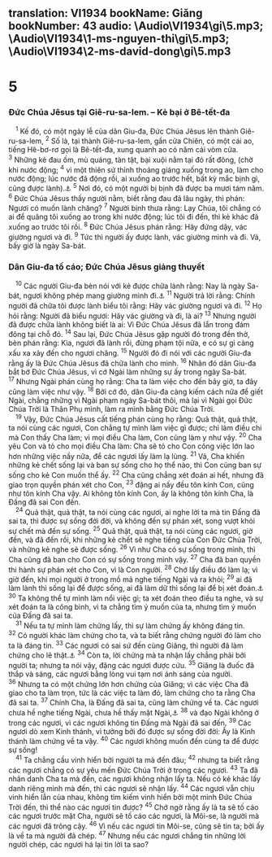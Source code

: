 translation: VI1934
bookName: Giăng 
bookNumber: 43
audio: \Audio\VI1934\gi\5.mp3; \Audio\VI1934\1-ms-nguyen-thi\gi\5.mp3; \Audio\VI1934\2-ms-david-dong\gi\5.mp3
-------

<div class="title"><h1>5</h1><h3>Đức Chúa Jêsus tại Giê-ru-sa-lem. – Kẻ bại ở Bê-tết-đa</h3></div>
<span class="verse gi_5_1"> <sup>1</sup> Kế đó, có một ngày lễ của dân Giu-đa, Đức Chúa Jêsus lên thành Giê-ru-sa-lem, </span>
<span class="verse gi_5_2"><sup>2</sup> Số là, tại thành Giê-ru-sa-lem, gần cửa Chiên, có một cái ao, tiếng Hê-bơ-rơ gọi là Bê-tết-đa, xung quanh ao có năm cái vòm cửa. </span>
<span class="verse gi_5_3"><sup>3</sup> Những kẻ đau ốm, mù quáng, tàn tật, bại xuội nằm tại đó rất đông, (chờ khi nước động; </span>
<span class="verse gi_5_4"><sup>4</sup> vì một thiên sứ thỉnh thoảng giáng xuống trong ao, làm cho nước động; lúc nước đã động rồi, ai xuống ao trước hết, bất kỳ mắc bịnh gì, cũng được lành).<a data-toggle="tooltip" data-placement="bottom" title="Các bản chính không có mấy câu trong hai móc nầy">⚓</a></span>
<span class="verse gi_5_5"><sup>5</sup> Nơi đó, có một người bị bịnh đã được ba mươi tám năm. </span>
<span class="verse gi_5_6"><sup>6</sup> Đức Chúa Jêsus thấy người nằm, biết rằng đau đã lâu ngày, thì phán: Ngươi có muốn lành chăng? </span>
<span class="verse gi_5_7"><sup>7</sup> Người bịnh thưa rằng: Lạy Chúa, tôi chẳng có ai để quăng tôi xuống ao trong khi nước động; lúc tôi đi đến, thì kẻ khác đã xuống ao trước tôi rồi. </span>
<span class="verse gi_5_8"><sup>8</sup> Đức Chúa Jêsus phán rằng: Hãy đứng dậy, vác giường ngươi và đi. </span>
<span class="verse gi_5_9"><sup>9</sup> Tức thì người ấy được lành, vác giường mình và đi. Vả, bấy giờ là ngày Sa-bát. <br/></span>
<div class="title"><h3>Dân Giu-đa tố cáo; Đức Chúa Jêsus giảng thuyết</h3></div>
<span class="verse gi_5_10"> <sup>10</sup> Các người Giu-đa bèn nói với kẻ được chữa lành rằng: Nay là ngày Sa-bát, ngươi không phép mang giường mình đi.<a data-toggle="tooltip" data-placement="bottom" title="Ne 13:19; Gie 17:21">⚓</a></span>
<span class="verse gi_5_11"><sup>11</sup> Người trả lời rằng: Chính người đã chữa tôi được lành biểu tôi rằng: Hãy vác giường ngươi và đi. </span>
<span class="verse gi_5_12"><sup>12</sup> Họ hỏi rằng: Người đã biểu ngươi: Hãy vác giường và đi, là ai? </span>
<span class="verse gi_5_13"><sup>13</sup> Nhưng người đã được chữa lành không biết là ai: Vì Đức Chúa Jêsus đã lẩn trong đám đông tại chỗ đó. </span>
<span class="verse gi_5_14"><sup>14</sup> Sau lại, Đức Chúa Jêsus gặp người đó trong đền thờ, bèn phán rằng: Kìa, ngươi đã lành rồi, đừng phạm tội nữa, e có sự gì càng xấu xa xảy đến cho ngươi chăng. </span>
<span class="verse gi_5_15"><sup>15</sup> Người đó đi nói với các người Giu-đa rằng ấy là Đức Chúa Jêsus đã chữa lành cho mình. </span>
<span class="verse gi_5_16"><sup>16</sup> Nhân đó dân Giu-đa bắt bớ Đức Chúa Jêsus, vì cớ Ngài làm những sự ấy trong ngày Sa-bát. </span>
<span class="verse gi_5_17"><sup>17</sup> Nhưng Ngài phán cùng họ rằng: Cha ta làm việc cho đến bây giờ, ta đây cũng làm việc như vậy. </span>
<span class="verse gi_5_18"><sup>18</sup> Bởi cớ đó, dân Giu-đa càng kiếm cách nữa để giết Ngài, chẳng những vì Ngài phạm ngày Sa-bát thôi, mà lại vì Ngài gọi Đức Chúa Trời là Thân Phụ mình, làm ra mình bằng Đức Chúa Trời. <br/></span>
<span class="verse gi_5_19"> <sup>19</sup> Vậy, Đức Chúa Jêsus cất tiếng phán cùng họ rằng: Quả thật, quả thật, ta nói cùng các ngươi, Con chẳng tự mình làm việc gì được; chỉ làm điều chi mà Con thấy Cha làm; vì mọi điều Cha làm, Con cũng làm y như vậy. </span>
<span class="verse gi_5_20"><sup>20</sup> Cha yêu Con và tỏ cho mọi điều Cha làm: Cha sẽ tỏ cho Con công việc lớn lao hơn những việc nầy nữa, để các ngươi lấy làm lạ lùng. </span>
<span class="verse gi_5_21"><sup>21</sup> Vả, Cha khiến những kẻ chết sống lại và ban sự sống cho họ thể nào, thì Con cũng ban sự sống cho kẻ Con muốn thể ấy. </span>
<span class="verse gi_5_22"><sup>22</sup> Cha cũng chẳng xét đoán ai hết, nhưng đã giao trọn quyền phán xét cho Con, </span>
<span class="verse gi_5_23"><sup>23</sup> đặng ai nấy đều tôn kính Con, cũng như tôn kính Cha vậy. Ai không tôn kính Con, ấy là không tôn kính Cha, là Đấng đã sai Con đến. <br/></span>
<span class="verse gi_5_24"> <sup>24</sup> Quả thật, quả thật, ta nói cùng các ngươi, ai nghe lời ta mà tin Đấng đã sai ta, thì được sự sống đời đời, và không đến sự phán xét, song vượt khỏi sự chết mà đến sự sống. </span>
<span class="verse gi_5_25"><sup>25</sup> Quả thật, quả thật, ta nói cùng các ngươi, giờ đến, và đã đến rồi, khi những kẻ chết sẽ nghe tiếng của Con Đức Chúa Trời, và những kẻ nghe sẽ được sống. </span>
<span class="verse gi_5_26"><sup>26</sup> Vì như Cha có sự sống trong mình, thì Cha cũng đã ban cho Con có sự sống trong mình vậy. </span>
<span class="verse gi_5_27"><sup>27</sup> Cha đã ban quyền thi hành sự phán xét cho Con, vì là Con người. </span>
<span class="verse gi_5_28"><sup>28</sup> Chớ lấy điều đó làm lạ; vì giờ đến, khi mọi người ở trong mồ mả nghe tiếng Ngài và ra khỏi; </span>
<span class="verse gi_5_29"><sup>29</sup> ai đã làm lành thì sống lại để được sống, ai đã làm dữ thì sống lại để bị xét đoán.<a data-toggle="tooltip" data-placement="bottom" title="Da 12:2">⚓</a></span>
<span class="verse gi_5_30"><sup>30</sup> Ta không thể tự mình làm nổi việc gì; ta xét đoán theo điều ta nghe, và sự xét đoán ta là công bình, vì ta chẳng tìm ý muốn của ta, nhưng tìm ý muốn của Đấng đã sai ta. <br/></span>
<span class="verse gi_5_31"> <sup>31</sup> Nếu ta tự mình làm chứng lấy, thì sự làm chứng ấy không đáng tin. </span>
<span class="verse gi_5_32"><sup>32</sup> Có người khác làm chứng cho ta, và ta biết rằng chứng người đó làm cho ta là đáng tin. </span>
<span class="verse gi_5_33"><sup>33</sup> Các ngươi có sai sứ đến cùng Giăng, thì người đã làm chứng cho lẽ thật.<a data-toggle="tooltip" data-placement="bottom" title="Gi 1:19-27; 3:27-30">⚓</a></span>
<span class="verse gi_5_34"><sup>34</sup> Còn ta, lời chứng mà ta nhận lấy chẳng phải bởi người ta; nhưng ta nói vậy, đặng các ngươi được cứu. </span>
<span class="verse gi_5_35"><sup>35</sup> Giăng là đuốc đã thắp và sáng, các ngươi bằng lòng vui tạm nơi ánh sáng của người. </span>
<span class="verse gi_5_36"><sup>36</sup> Nhưng ta có một chứng lớn hơn chứng của Giăng; vì các việc Cha đã giao cho ta làm trọn, tức là các việc ta làm đó, làm chứng cho ta rằng Cha đã sai ta. </span>
<span class="verse gi_5_37"><sup>37</sup> Chính Cha, là Đấng đã sai ta, cũng làm chứng về ta. Các ngươi chưa hề nghe tiếng Ngài, chưa hề thấy mặt Ngài,<a data-toggle="tooltip" data-placement="bottom" title="Mat 3:17; Mac 1:11; Lu 3:22">⚓</a></span>
<span class="verse gi_5_38"><sup>38</sup> và đạo Ngài không ở trong các ngươi, vì các ngươi không tin Đấng mà Ngài đã sai đến. </span>
<span class="verse gi_5_39"><sup>39</sup> Các ngươi dò xem Kinh thánh, vì tưởng bởi đó được sự sống đời đời: Ấy là Kinh thánh làm chứng về ta vậy. </span>
<span class="verse gi_5_40"><sup>40</sup> Các ngươi không muốn đến cùng ta để được sự sống! <br/></span>
<span class="verse gi_5_41"> <sup>41</sup> Ta chẳng cầu vinh hiển bởi người ta mà đến đâu; </span>
<span class="verse gi_5_42"><sup>42</sup> nhưng ta biết rằng các ngươi chẳng có sự yêu mến Đức Chúa Trời ở trong các ngươi. </span>
<span class="verse gi_5_43"><sup>43</sup> Ta đã nhân danh Cha ta mà đến, các ngươi không nhận lấy ta. Nếu có kẻ khác lấy danh riêng mình mà đến, thì các ngươi sẽ nhận lấy. </span>
<span class="verse gi_5_44"><sup>44</sup> Các ngươi vẫn chịu vinh hiển lẫn của nhau, không tìm kiếm vinh hiển bởi một mình Đức Chúa Trời đến, thì thể nào các ngươi tin được? </span>
<span class="verse gi_5_45"><sup>45</sup> Chớ ngờ rằng ấy là ta sẽ tố cáo các ngươi trước mặt Cha, người sẽ tố cáo các ngươi, là Môi-se, là người mà các ngươi đã trông cậy. </span>
<span class="verse gi_5_46"><sup>46</sup> Vì nếu các ngươi tin Môi-se, cũng sẽ tin ta; bởi ấy là về ta mà người đã chép. </span>
<span class="verse gi_5_47"><sup>47</sup> Nhưng nếu các ngươi chẳng tin những lời người chép, các ngươi há lại tin lời ta sao? <br/></span>
